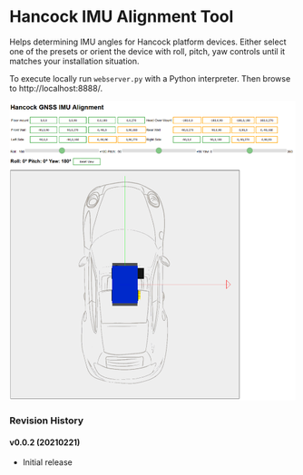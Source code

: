 # Hancock IMU Alignment Tool

Helps determining IMU angles for Hancock platform devices. Either select one of the presets or orient the device with roll, pitch, yaw controls until it matches your installation situation.

To execute locally run ```webserver.py``` with a Python interpreter. Then browse to http://localhost:8888/.


![Info](https://raw.githubusercontent.com/renestraub/hancock_imu_angle/main/preview/screenshot1.png)


### Revision History

#### v0.0.2 (20210221)

- Initial release
